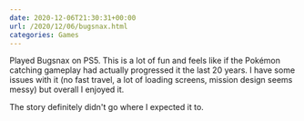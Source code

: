 ```yaml
---
date: 2020-12-06T21:30:31+00:00
url: /2020/12/06/bugsnax.html
categories: Games
---
```

Played Bugsnax on PS5. This is a lot of fun and feels like if the Pokémon catching gameplay had actually progressed it the last 20 years. I have some issues with it (no fast travel, a lot of loading screens, mission design seems messy) but overall I enjoyed it.

The story definitely didn't go where I expected it to.


